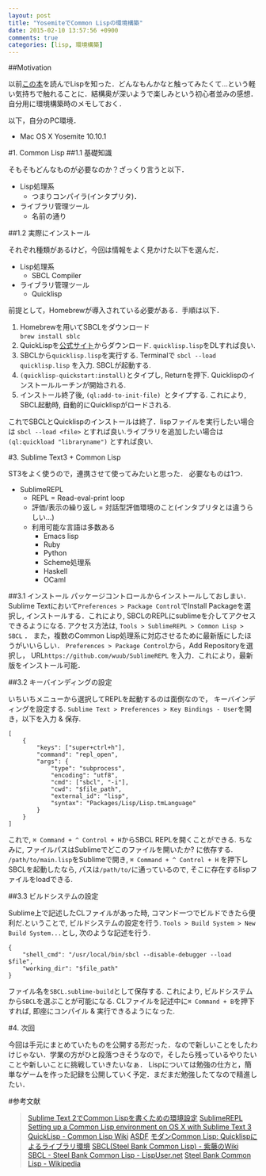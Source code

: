 ```yaml
---
layout: post
title: "YosemiteでCommon Lispの環境構築"
date: 2015-02-10 13:57:56 +0900
comments: true
categories: [lisp, 環境構築]
---
```



##Motivation

以前[この本](http://www.amazon.co.jp/コーディングを支える技術-%7E成り立ちから学ぶプログラミング作法-WEB-PRESS-plus/dp/477415654X/ref=sr_1_1?ie=UTF8&qid=1423594846&sr=8-1&keywords=コーディングを支える技術)を読んでLispを知った．どんなもんかなと触ってみたくて...という軽い気持ちで触れることに．結構奥が深いようで楽しみという初心者並みの感想．自分用に環境構築時のメモしておく．

<!-- more -->

以下，自分のPC環境．

* Mac OS X Yosemite 10.10.1

#1. Common Lisp
##1.1 基礎知識

そもそもどんなものが必要なのか？ざっくり言うと以下．

* Lisp処理系
	* つまりコンパイラ(インタプリタ)．
* ライブラリ管理ツール
	* 名前の通り

##1.2 実際にインストール

それぞれ種類があるけど，今回は情報をよく見かけた以下を選んだ．

* Lisp処理系
	* SBCL Compiler
* ライブラリ管理ツール
	* Quicklisp

前提として，Homebrewが導入されている必要がある．手順は以下．

1. Homebrewを用いてSBCLをダウンロード  
`brew install sblc`
2. QuickLispを[公式サイト](http://www.quicklisp.org/beta/#installation)からダウンロード. `quicklisp.lisp`をDLすれば良い.
3. SBCLから`quicklisp.lisp`を実行する. Terminalで `sbcl --load quicklisp.lisp` を入力. SBCLが起動する.
4. `(quicklisp-quickstart:install)`とタイプし, Returnを押下. Quicklispのインストールルーチンが開始される.
5. インストール終了後, `(ql:add-to-init-file) `とタイプする. これにより, SBCL起動時, 自動的にQuicklispがロードされる.

これでSBCLとQuicklispのインストールは終了．lispファイルを実行したい場合は `sbcl --load <file>` とすれば良い.ライブラリを追加したい場合は`(ql:quickload "libraryname")` とすれば良い.

#3. Sublime Text3 + Common Lisp

ST3をよく使うので，連携させて使ってみたいと思った．
必要なものは1つ．

* SublimeREPL
	* REPL = Read-eval-print loop
	* 評価/表示の繰り返し = 対話型評価環境のこと(インタプリタとは違うらしい...)
	* 利用可能な言語は多数ある
		* Emacs lisp
		* Ruby
		* Python
		* Scheme処理系
		* Haskell
		* OCaml

##3.1 インストール
パッケージコントロールからインストールしておしまい．Sublime Textにおいて`Preferences > Package Control`でInstall Packageを選択し, インストールする．これにより, SBCLのREPLにsublimeを介してアクセスできるようになる. アクセス方法は, `Tools > SublimeREPL > Common Lisp > SBCL` ．
また，複数のCommon Lisp処理系に対応させるために最新版にしたほうがいいらしい． `Preferences > Package Control`から，Add Repositoryを選択し， URL`https://github.com/wuub/SublimeREPL` を入力．これにより，最新版をインストール可能．

##3.2 キーバインディングの設定

いちいちメニューから選択してREPLを起動するのは面倒なので， キーバインディングを設定する. `Sublime Text > Preferences > Key Bindings - User`を開き，以下を入力 & 保存.

```
[
    {
        "keys": ["super+ctrl+h"],
        "command": "repl_open",
        "args": {
            "type": "subprocess",
            "encoding": "utf8",
            "cmd": ["sbcl", "-i"],
            "cwd": "$file_path",
            "external_id": "lisp",
            "syntax": "Packages/Lisp/Lisp.tmLanguage"
        }
    }
]
```

これで, `⌘ Command + ^ Control + H`からSBCL REPLを開くことができる. ちなみに, ファイルパスはSublimeでどこのファイルを開いたか? に依存する. `/path/to/main.lisp`をSublimeで開き, `⌘ Command + ^ Control + H` を押下しSBCLを起動したなら, パスは`/path/to/`に通っているので, そこに存在するlispファイルをloadできる.

##3.3 ビルドシステムの設定

Sublime上で記述したCLファイルがあった時, コマンド一つでビルドできたら便利だ.ということで, ビルドシステムの設定を行う. `Tools > Build System > New Build System...`とし, 次のような記述を行う.

```
{
    "shell_cmd": "/usr/local/bin/sbcl --disable-debugger --load $file",
    "working_dir": "$file_path"
}
```

ファイル名を`SBCL.sublime-build`として保存する. これにより, ビルドシステムから`SBCL`を選ぶことが可能になる.
CLファイルを記述中に`⌘ Command + B`を押下すれば, 即座にコンパイル & 実行できるようになった.

#4. 次回

今回は手元にまとめていたものを公開する形だった．なので新しいことをしたわけじゃない．学業の方がひと段落つきそうなので，そしたら残っているやりたいことや新しいことに挑戦していきたいなぁ．
Lispについては勉強の仕方と，簡単なゲームを作った記録を公開していく予定．まだまだ勉強したてなので精進したい．

#参考文献
>[Sublime Text 2でCommon Lispを書くための環境設定](http://blog.8arrow.org/entry/2013/12/19/183508)
>[SublimeREPL](https://github.com/wuub/SublimeREPL)
>[Setting up a Common Lisp environment on OS X with Sublime Text 3](http://marktrapp.com/blog/2014/01/20/lisp-with-os-x-sublime-text/)
>[QuickLisp - Common Lisp Wiki](http://ja.common-lisp.wikia.com/wiki/QuickLisp)
>[ASDF](http://cl.cddddr.org/index.cgi?ASDF)
>[モダンCommon Lisp: Quicklispによるライブラリ環境](http://dev.ariel-networks.com/wp/archives/365)
>[SBCL(Steel Bank Common Lisp) - 紫藤のWiki](https://sites.google.com/site/shidoinfo/Home/programing-lang/関数型プログラミング言語/lisp/common-lisp/common-lisp-処理系/sbclsteel-bank-common-lisp)
>[SBCL - Steel Bank Common Lisp - LispUser.net](http://lispuser.net/commonlisp/sbcl.html)
>[Steel Bank Common Lisp - Wikipedia](http://en.wikipedia.org/wiki/Steel_Bank_Common_Lisp)
